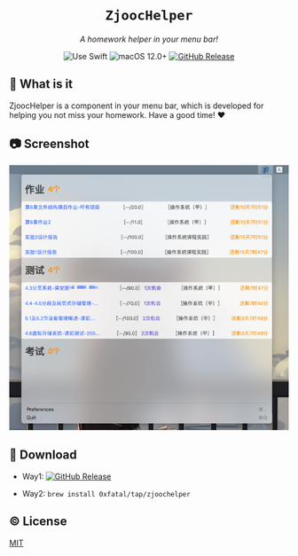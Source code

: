 <div align="center">
  <h1><code>ZjoocHelper</code></h3>
  <p><em>A homework helper in your menu bar!</em></p>

  <img src="https://img.shields.io/badge/uses-SwiftUI-f05138?labelColor=282c34&logo=swift" alt="Use Swift" />
  <img src="https://img.shields.io/badge/macOS-12.1+-f05138?labelColor=282c34&logo=apple" alt="macOS 12.0+" />
  <a href="https://github.com/0xfatal/swift-ZjoocHelper/releases/latest"><img src="https://img.shields.io/github/v/release/0xfatal/swift-ZjoocHelper?labelColor=282c34&logo=GitHub&style=for-the-badge?labelColor=282c34&logo=GitHub" alt="GitHub Release" /></a>
</div>

## 🧐 What is it

ZjoocHelper is a component in your menu bar, which is developed for helping you not miss your homework. Have a good time! ❤️

## 📷 Screenshot

![Screenshot](Assets/example.png)

## 🍻 Download

- Way1: [![GitHub Release](https://img.shields.io/github/v/release/0xfatal/swift-ZjoocHelper?labelColor=282c34&logo=GitHub&style=for-the-badge)](https://github.com/0xfatal/swift-ZjoocHelper/releases/latest)

- Way2: `brew install 0xfatal/tap/zjoochelper`

## ©️ License

[MIT](LICENSE)
